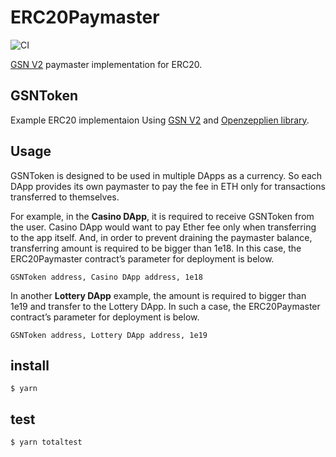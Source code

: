 # ERC20Paymaster

![CI](https://github.com/bruce-eljovist/ERC20Paymaster/workflows/CI/badge.svg)

[GSN V2](https://github.com/opengsn/gsn) paymaster implementation for ERC20.


## GSNToken
Example ERC20 implementaion Using [GSN V2](https://github.com/opengsn/gsn) and [Openzepplien library](https://github.com/OpenZeppelin/openzeppelin-contracts).

## Usage
GSNToken is designed to be used in multiple DApps as a currency. So each DApp provides its own paymaster to pay the fee in ETH only for transactions transferred to themselves.

For example, in the **Casino DApp**, it is required to receive GSNToken from the user. Casino DApp would want to pay Ether fee only when transferring to the app itself. And, in order to prevent draining the paymaster balance, transferring amount is required to be bigger than 1e18. In this case, the ERC20Paymaster contract’s parameter for deployment is below.

```
GSNToken address, Casino DApp address, 1e18
```

In another **Lottery DApp** example, the amount is required to bigger than 1e19 and transfer to the  Lottery DApp. In such a case, the ERC20Paymaster contract’s parameter for deployment is below.

```
GSNToken address, Lottery DApp address, 1e19
```


## install
```console
$ yarn
```

## test
```console
$ yarn totaltest
```